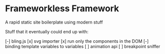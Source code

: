 # Frameworkless Framework

A rapid static site boilerplate using modern stuff

Stuff that it eventually could end up with:

[-] bling.js
[x] svg importer
[x] run only the components in the DOM
[-] binding template variables to variables
[ ] animation api
[ ] breakpoint sniffer
